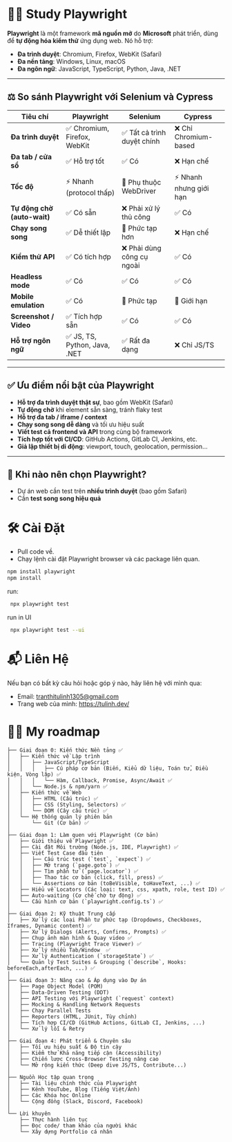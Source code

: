# 👩‍💻 Study Playwright

**Playwright** là một framework **mã nguồn mở** do **Microsoft** phát triển, dùng để **tự động hóa kiểm thử** ứng dụng web. Nó hỗ trợ:

- **Đa trình duyệt**: Chromium, Firefox, WebKit (Safari)
- **Đa nền tảng**: Windows, Linux, macOS
- **Đa ngôn ngữ**: JavaScript, TypeScript, Python, Java, .NET

---

## ⚖️ So sánh Playwright với Selenium và Cypress

| Tiêu chí                    | **Playwright**                | **Selenium**                | **Cypress**             |
| --------------------------- | ----------------------------- | --------------------------- | ----------------------- |
| **Đa trình duyệt**          | ✅ Chromium, Firefox, WebKit  | ✅ Tất cả trình duyệt chính | ❌ Chỉ Chromium-based   |
| **Đa tab / cửa sổ**         | ✅ Hỗ trợ tốt                 | ✅ Có                       | ❌ Hạn chế              |
| **Tốc độ**                  | ⚡ Nhanh (protocol thấp)      | 🐢 Phụ thuộc WebDriver      | ⚡ Nhanh nhưng giới hạn |
| **Tự động chờ (auto-wait)** | ✅ Có sẵn                     | ❌ Phải xử lý thủ công      | ✅ Có                   |
| **Chạy song song**          | ✅ Dễ thiết lập               | 🔁 Phức tạp hơn             | ❌ Hạn chế              |
| **Kiểm thử API**            | ✅ Có tích hợp                | ❌ Phải dùng công cụ ngoài  | ✅ Có                   |
| **Headless mode**           | ✅ Có                         | ✅ Có                       | ✅ Có                   |
| **Mobile emulation**        | ✅ Có                         | 🔁 Phức tạp                 | 🔁 Giới hạn             |
| **Screenshot / Video**      | ✅ Tích hợp sẵn               | ✅ Có                       | ✅ Có                   |
| **Hỗ trợ ngôn ngữ**         | ✅ JS, TS, Python, Java, .NET | ✅ Rất đa dạng              | ❌ Chỉ JS/TS            |

---

## ✅ Ưu điểm nổi bật của Playwright

- **Hỗ trợ đa trình duyệt thật sự**, bao gồm WebKit (Safari)
- **Tự động chờ** khi element sẵn sàng, tránh flaky test
- **Hỗ trợ đa tab / iframe / context**
- **Chạy song song dễ dàng** và tối ưu hiệu suất
- **Viết test cả frontend và API** trong cùng bộ framework
- **Tích hợp tốt với CI/CD**: GitHub Actions, GitLab CI, Jenkins, etc.
- **Giả lập thiết bị di động**: viewport, touch, geolocation, permission...

---

## 📌 Khi nào nên chọn Playwright?

- Dự án web cần test trên **nhiều trình duyệt** (bao gồm Safari)
- Cần **test song song hiệu quả**

# 🛠️ Cài Đặt

- Pull code về.
- Chạy lệnh cài đặt Playwright browser và các package liên quan.

```bash
npm install playwright
npm install
```

run:

```bash
 npx playwright test
```

run in UI

```bash
 npx playwright test --ui
```

# 📬 Liên Hệ

Nếu bạn có bất kỳ câu hỏi hoặc góp ý nào, hãy liên hệ với mình qua:

- Email: tranthitulinh1305@gmail.com
- Trang web của mình: https://tulinh.dev/

# 🏃‍♀️ My roadmap

```
├── Giai đoạn 0: Kiến thức Nền tảng ✅
│   ├── Kiến thức về Lập trình
│   │   ├── JavaScript/TypeScript
│   │   │   ├── Cú pháp cơ bản (Biến, Kiểu dữ liệu, Toán tử, Điều kiện, Vòng lặp) ✅
│   │   │   └── Hàm, Callback, Promise, Async/Await ✅
│   │   └── Node.js & npm/yarn ✅
│   ├── Kiến thức về Web
│   │   ├── HTML (Cấu trúc) ✅
│   │   ├── CSS (Styling, Selectors) ✅
│   │   └── DOM (Cây cấu trúc) ✅
│   └── Hệ thống quản lý phiên bản
│       └── Git (Cơ bản) ✅
│
├── Giai đoạn 1: Làm quen với Playwright (Cơ bản)
│   ├── Giới thiệu về Playwright ✅
│   ├── Cài đặt Môi trường (Node.js, IDE, Playwright) ✅
│   ├── Viết Test Case đầu tiên
│   │   ├── Cấu trúc test (`test`, `expect`) ✅
│   │   ├── Mở trang (`page.goto`) ✅
│   │   ├── Tìm phần tử (`page.locator`) ✅
│   │   ├── Thao tác cơ bản (click, fill, press) ✅
│   │   └── Assertions cơ bản (toBeVisible, toHaveText, ...) ✅
│   ├── Hiểu về Locators (Các loại: text, css, xpath, role, test ID) ✅
│   ├── Auto-waiting (Cơ chế chờ tự động) ✅
│   └── Cấu hình cơ bản (`playwright.config.ts`) ✅
│
├── Giai đoạn 2: Kỹ thuật Trung cấp
│   ├── Xử lý các loại Phần tử phức tạp (Dropdowns, Checkboxes, Iframes, Dynamic content) ✅
│   ├── Xử lý Dialogs (Alerts, Confirms, Prompts) ✅
│   ├── Chụp ảnh màn hình & Quay video ✅
│   ├── Tracing (Playwright Trace Viewer) ✅
│   ├── Xử lý nhiều Tab/Window  ✅
│   ├── Xử lý Authentication (`storageState`) ✅
│   └── Quản lý Test Suites & Grouping (`describe`, Hooks: beforeEach,afterEach, ...) ✅
│
├── Giai đoạn 3: Nâng cao & Áp dụng vào Dự án
│   ├── Page Object Model (POM)
│   ├── Data-Driven Testing (DDT)
│   ├── API Testing với Playwright (`request` context)
│   ├── Mocking & Handling Network Requests
│   ├── Chạy Parallel Tests
│   ├── Reporters (HTML, JUnit, Tùy chỉnh)
│   ├── Tích hợp CI/CD (GitHub Actions, GitLab CI, Jenkins, ...)
│   └── Xử lý lỗi & Retry
│
├── Giai đoạn 4: Phát triển & Chuyên sâu
│   ├── Tối ưu hiệu suất & Độ tin cậy
│   ├── Kiểm thử Khả năng tiếp cận (Accessibility)
│   ├── Chiến lược Cross-Browser Testing nâng cao
│   └── Mở rộng kiến thức (Deep dive JS/TS, Contribute...)
│
├── Nguồn Học tập quan trọng
│   ├── Tài liệu chính thức của Playwright
│   ├── Kênh YouTube, Blog (Tiếng Việt/Anh)
│   ├── Các Khóa học Online
│   └── Cộng đồng (Slack, Discord, Facebook)
│
└── Lời khuyên
    ├── Thực hành liên tục
    ├── Đọc code/ tham khảo của người khác
    └── Xây dựng Portfolio cá nhân
```
